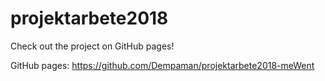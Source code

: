 # projektarbete2018


Check out the project on GitHub pages!

GitHub pages: https://github.com/Dempaman/projektarbete2018-meWent
